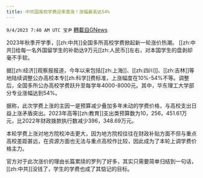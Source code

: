 ```yaml
---
title: 中共国高校学费迎来普涨！涨幅最高达54%
---
```

`9/4/2023 7:40 AM UTC 宝尹` [轉載自GNews](https://gnews.org/articles/1641982)

2023年秋季开学季，[[zh:中共]]全国多所高校学费掀起新一轮涨价热潮。  [[zh:中共]]给每一名外国留学生的补助达9万元[[zh:人民币]]左右，对本国学生的盘剥却毫不手软。

据[[zh:经济]]观察报报道，今年以来包括[[zh:上海]]、[[zh:四川]]、[[zh:吉林]]等地陆续调整公办高校本专[[zh:科学]]费标准，上涨幅度在10%-54%不等。调整后，全国多所公办高校学费跃升至每学年4000-8000元。其中，华东理工大学部分专业涨幅达到54%。

据称，此次学费上涨的主因一是预算减少叠加多年未动的学费价格，与高校支出日益上涨矛盾突出。2023年高等[[zh:教育]]支出类预算数为10，256，451.61万元，比2022年财政拨款执行数减少396，348.69万元。

本轮学费上涨对地方院校冲击更大，因为地方院校往往在财政补贴方面不但与重点高校差距甚远，在资源方面也无法与重点高校作比较，因此成为了本轮上调学费价格主力。

官方对于此次涨价的理由长篇累牍的罗列了好多，其实只需要简单归结到一句话，[[zh:中共]]没钱了，学生的学费也成了其惦记的目标。
